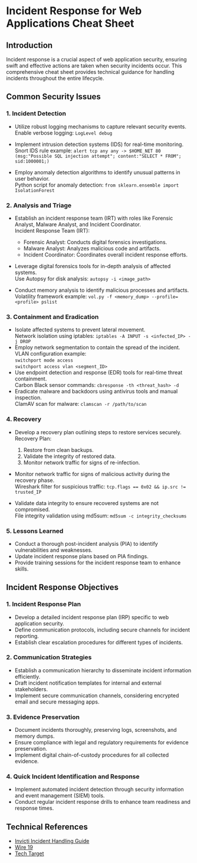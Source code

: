 # Incident Response for Web Applications Cheat Sheet

## Introduction

Incident response is a crucial aspect of web application security, ensuring swift and effective actions are taken when security incidents occur. This comprehensive cheat sheet provides technical guidance for handling incidents throughout the entire lifecycle.

## Common Security Issues

### 1. Incident Detection

- Utilize robust logging mechanisms to capture relevant security events. \
  Enable verbose logging: `LogLevel debug`
<!-- textlint-disable terminology -->
- Implement intrusion detection systems (IDS) for real-time monitoring. \
  Snort IDS rule example:
  `alert tcp any any -> $HOME_NET 80 (msg:"Possible SQL injection attempt"; content:"SELECT * FROM"; sid:1000001;)`
<!-- textlint-enable -->
- Employ anomaly detection algorithms to identify unusual patterns in user behavior. \
  Python script for anomaly detection:
  `from sklearn.ensemble import IsolationForest`

### 2. Analysis and Triage

- Establish an incident response team (IRT) with roles like Forensic Analyst, Malware Analyst, and Incident Coordinator. \
  Incident Response Team (IRT):
  
    - Forensic Analyst: Conducts digital forensics investigations.
    - Malware Analyst: Analyzes malicious code and artifacts.
    - Incident Coordinator: Coordinates overall incident response efforts.
- Leverage digital forensics tools for in-depth analysis of affected systems. \
  Use Autopsy for disk analysis: `autopsy -i <image_path>`
- Conduct memory analysis to identify malicious processes and artifacts. \
  Volatility framework example:
  `vol.py -f <memory_dump> --profile=<profile> pslist`

### 3. Containment and Eradication

- Isolate affected systems to prevent lateral movement. \
  Network isolation using iptables: `iptables -A INPUT -s <infected_IP> -j DROP`
- Employ network segmentation to contain the spread of the incident. \
  VLAN configuration example: \
  `switchport mode access` \
  `switchport access vlan <segment_ID>`
- Use endpoint detection and response (EDR) tools for real-time threat containment. \
  Carbon Black sensor commands: `cbresponse -th <threat_hash> -d`
- Eradicate malware and backdoors using antivirus tools and manual inspection. \
  ClamAV scan for malware: `clamscan -r /path/to/scan`

### 4. Recovery

- Develop a recovery plan outlining steps to restore services securely. \
  Recovery Plan:
  
  1. Restore from clean backups.
  2. Validate the integrity of restored data.
  3. Monitor network traffic for signs of re-infection.
- Monitor network traffic for signs of malicious activity during the recovery phase. \
  Wireshark filter for suspicious traffic: `tcp.flags == 0x02 && ip.src != trusted_IP`
- Validate data integrity to ensure recovered systems are not compromised. \
  File integrity validation using md5sum: `md5sum -c integrity_checksums`

### 5. Lessons Learned

- Conduct a thorough post-incident analysis (PIA) to identify vulnerabilities and weaknesses.
- Update incident response plans based on PIA findings.
- Provide training sessions for the incident response team to enhance skills.

## Incident Response Objectives

### 1. Incident Response Plan

- Develop a detailed incident response plan (IRP) specific to web application security.
- Define communication protocols, including secure channels for incident reporting.
- Establish clear escalation procedures for different types of incidents.

### 2. Communication Strategies

- Establish a communication hierarchy to disseminate incident information efficiently.
- Draft incident notification templates for internal and external stakeholders.
- Implement secure communication channels, considering encrypted email and secure messaging apps.

### 3. Evidence Preservation

- Document incidents thoroughly, preserving logs, screenshots, and memory dumps.
- Ensure compliance with legal and regulatory requirements for evidence preservation.
- Implement digital chain-of-custody procedures for all collected evidence.

### 4. Quick Incident Identification and Response

- Implement automated incident detection through security information and event management (SIEM) tools.
- Conduct regular incident response drills to enhance team readiness and response times.

## Technical References

- [Invicti Incident Handling Guide](https://www.invicti.com/blog/web-security/incident-response-steps-web-application-security/)
- [Wire 19](https://wire19.com/incident-response-plan-for-website/)
- [Tech Target](https://www.techtarget.com/searchsecurity/definition/incident-response)
